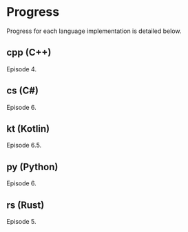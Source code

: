# Progress

Progress for each language implementation is detailed below.

## cpp (C++)
Episode 4.

## cs (C#)
Episode 6.

## kt (Kotlin)
Episode 6.5.

## py (Python)
Episode 6.

## rs (Rust)
Episode 5.
